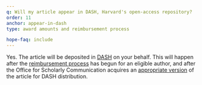 ```yaml
---
q: Will my article appear in DASH, Harvard's open-access repository?
order: 11
anchor: appear-in-dash
type: award amounts and reimbursement process

hope-faq: include
---
```

Yes. The article will be deposited in [DASH](https://dash.harvard.edu) on your behalf. This will happen after the [reimbursement process](#when-reimbursement-begins) has begun for an eligible author, and after the Office for Scholarly Communication acquires an [appropriate version](/authors/faq/#what-version) of the article for DASH distribution.
